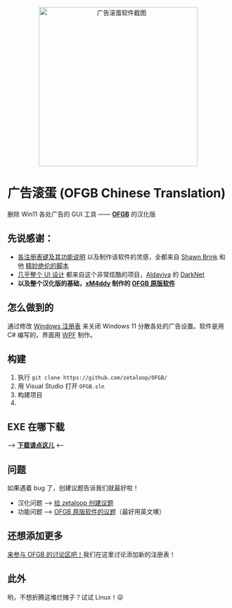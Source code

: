 <p align="center">
  <img width="361" src="https://github.com/zetaloop/OFGB/assets/36418285/4c21f45b-a0a1-4105-9f38-40c254e5ee36" alt="广告滚蛋软件截图" />
</p>

# 广告滚蛋 (OFGB Chinese Translation)
删除 Win11 各处广告的 GUI 工具 —— [**OFGB**](https://github.com/xM4ddy/OFGB) 的汉化版
<br/>

## 先说感谢：
- [各注册表键及其功能说明](https://github.com/zetaloop/OFGB/blob/92756276178137bb78d7c563733dde0d24f13aff/MainWindow.xaml.cs#L33) 以及制作该软件的灵感，全都来自 [Shawn Brink](https://www.elevenforum.com/members/brink.2/) 和他 [精妙绝伦的脚本](https://www.elevenforum.com/t/disable-ads-in-windows-11.8004)
- [几乎整个 UI 设计](https://github.com/zetaloop/OFGB/blob/main/dark.xaml) 都来自这个非常炫酷的项目，[Aldaviva](https://github.com/Aldaviva) 的 [DarkNet](https://github.com/Aldaviva/DarkNet)
- **以及整个汉化版的基础，[xM4ddy](https://github.com/xM4ddy) 制作的 [OFGB 原版软件](https://github.com/xM4ddy/OFGB)**

## 怎么做到的
通过修改 [Windows 注册表](https://baike.baidu.com/item/%E6%B3%A8%E5%86%8C%E8%A1%A8) 来关闭 Windows 11 分散各处的广告设置。软件是用 C# 编写的，界面用 [WPF](https://baike.baidu.com/item/WPF) 制作。
<br/>

## 构建
1) 执行 `git clone https://github.com/zetaloop/OFGB/`
2) 用 Visual Studio 打开 `OFGB.sln`
3) 构建项目
4) 

## EXE 在哪下载
--> [**下载请点这儿**](https://github.com/zetaloop/OFGB/releases/latest) <--

## 问题
如果遇着 bug 了，创建议题告诉我们就最好啦！<br/>
- 汉化问题 --> [给 zetaloop 创建议题](https://github.com/zetaloop/OFGB/issues)
- 功能问题 --> [OFGB 原版软件的议题](https://github.com/xM4ddy/OFGB/issues)（最好用英文噢）

## 还想添加更多
[来参与 OFGB 的讨论区吧！](https://github.com/xM4ddy/OFGB/discussions/15)我们在这里讨论添加新的注册表！

## 此外
哟，不想折腾这堆烂摊子？试试 Linux！😜
